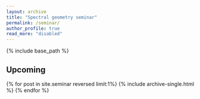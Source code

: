 ```yaml
---
layout: archive
title: "Spectral geometry seminar"
permalink: /seminar/
author_profile: true
read_more: "disabled"
---
```



{% include base_path %}

## Upcoming

{% for post in site.seminar reversed limit:1%}
  {% include archive-single.html %}
{% endfor %}
